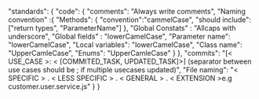 "standards": {
        "code": {
            "comments": "Always write comments",
            "Naming convention" :{
                "Methods": {
                    "convention":"cammelCase",
                    "should include": ["return types", "ParameterName"]
                    },
                "Global Constats" : "Allcaps with underscore",
                "Global fields" : "lowerCamelCase",
                "Parameter name": "lowerCamelCase",
                "Local variables": "lowerCamelCase",
                "Class name": "UpperCamleCase",
                "Enums": "UpperCamleCase"
            }
        },
        "commits": "[< USE_CASE >: < [COMMITED_TASK, UPDATED_TASK]>] (separator between use cases should be ; if multiple usecases updated)",
        "File naming": "< SPECIFIC > . < LESS SPECIFIC > . < GENERAL > . < EXTENSION >e.g customer.user.service.js"
    }
}